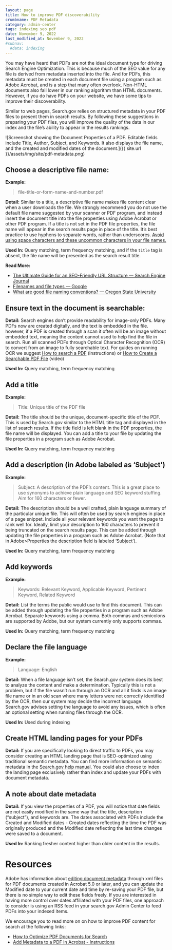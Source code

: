 ```yaml
---
layout: page
title: How to improve PDF discoverability
crumbname: PDF Metadata
category: admin-center
tags: indexing seo pdf
date: November 9, 2022
last_modified_at: November 9, 2022
#subnav:
  #data: indexing
---
```


You may have heard that PDFs are not the ideal document type for driving Search Engine Optimization. This is because much of the SEO value for any file is derived from metadata inserted into the file. And for PDFs, this metadata must be created in each document file using a program such as Adobe Acrobat, and is a step that many often overlook. Non-HTML documents also fall lower in our ranking algorithm than HTML documents. However, if you do have PDFs on your website, we have some tips to improve their discoverability.

Similar to web pages, Search.gov relies on structured metadata in your PDF files to present them in search results. By following these suggestions in preparing your PDF files, you will improve the quality of the data in our index and the file’s ability to appear in the results rankings.

![Screenshot showing the Document Properties of a PDF. Editable fields include Title, Author, Subject, and Keywords. It also displays the file name, and the created and modified dates of the document.]({{ site.url }}/assets/img/site/pdf-metadata.png)

## Choose a descriptive file name: 
**Example:**
> file-title-or-form-name-and-number.pdf

**Detail:** Similar to a title, a descriptive file name makes file content clear when a user downloads the file. We strongly recommend you do not use the default file name suggested by your scanner or PDF program, and instead insert the document title into the file properties using Adobe Acrobat or other PDF program. If a title is not set in the PDF file properties, the file name will appear in the search results page in place of the title. It’s best practice to use hyphens to separate words, rather than underscores. [Avoid using space characters and these uncommon characters in your file names.](https://www.mtu.edu/umc/services/digital/writing/characters-avoid/)

**Used In:** Query matching, term frequency matching, and if the `title` tag is absent, the file name will be presented as the search result title.

**Read More:** 
 * [The Ultimate Guide for an SEO-Friendly URL Structure — Search Engine Journal](https://www.searchenginejournal.com/technical-seo/url-structure/) 
 * [Filenames and file types — Google](https://developers.google.com/style/filenames) 
 * [What are good file naming conventions? — Oregon State University](https://webtech.training.oregonstate.edu/faq/what-are-good-file-naming-conventions)

## Ensure text in the document is searchable: 
**Detail:** Search engines don’t provide readability for image-only PDFs. Many PDFs now are created digitally, and the text is embedded in the file. however, if a PDF is created through a scan it often will be an image without embedded text, meaning the content cannot used to help find the file in search. Run all scanned PDFs through Optical Character Recognition (OCR) to convert from an image to fully searchable text. For guides on running OCR we suggest [How to search a PDF](https://www.adobe.com/acrobat/resources/how-to-search-pdf.html) (instructions) or [How to Create a Searchable PDF File](https://acrobatusers.com/tutorials/how-to-create-a-searchable-pdf-file/) (video)

**Used In:** Query matching, term frequency matching

## Add a title
**Example:**
> Title: Unique title of the PDF file

**Detail:** The title should be the unique, document-specific title of the PDF. This is used by Search.gov similar to the HTML title tag and displayed in the list of search results. If the title field is left blank in the PDF properties, the file name will be displayed. You can add a title to your file by updating the file properties in a program such as Adobe Acrobat.

**Used In:** Query matching, term frequency matching

## Add a description (in Adobe labeled as ‘Subject’)
**Example:**
> Subject: A description of the PDF’s content. This is a great place to use synonyms to achieve plain language and SEO keyword stuffing. Aim for 160 characters or fewer.

**Detail:** The description should be a well crafted, plain language summary of the particular unique file. This will often be used by search engines in place of a page snippet. Include all your relevant keywords you want the page to rank well for. Ideally, limit your description to 160 characters to prevent it being truncated on the search results page. This can be added through updating the file properties in a program such as Adobe Acrobat. (Note that in Adobe>Properties the description field is labeled ‘Subject’).

**Used In:** Query matching, term frequency matching

## Add keywords
**Example:**
> Keywords: Relevant Keyword, Applicable Keyword, Pertinent Keyword, Related Keyword

**Detail:** List the terms the public would use to find this document. This can be added through updating the file properties in a program such as Adobe Acrobat. Separate keywords using a comma. Both commas and semicolons are supported by Adobe, but our system currently only supports commas.

**Used In:** Query matching, term frequency matching

## Declare the file language
**Example:**
> Language: English

**Detail:** When a file language isn’t set, the Search.gov system does its best to analyze the content and make a determination. Typically this is not a problem, but if the file wasn’t run through an OCR and all it finds is an image file name or in an old scan where many letters were not correctly identified by the OCR, then our system may decide the incorrect language. Search.gov advises setting the language to avoid any issues, which is often an optional setting when running files through the OCR.

**Used In:** Used during indexing

## Create HTML landing pages for your PDFs
**Detail:** If you are specifically looking to direct traffic to PDFs, you may consider creating an HTML landing page that is SEO-optimized using traditional semantic metadata. You can find more information on semantic metadata in the [Search.gov help manual]({{site.baseurl}}/indexing/metadata.html). You could also choose to index the landing page exclusively rather than index and update your PDFs with document metadata.

## A note about date metadata
**Detail:** If you view the properties of a PDF, you will notice that date fields are not easily modified in the same way that the title, description (“subject”), and keywords are. The dates associated with PDFs include the Created and Modified dates - Created dates reflecting the time the PDF was originally produced and the Modified date reflecting the last time changes were saved to a document. 

**Used In:** Ranking fresher content higher than older content in the results.

# Resources

Adobe has information about [editing document metadata](https://helpx.adobe.com/acrobat/using/pdf-properties-metadata.html) through xml files for PDF documents created in Acrobat 5.0 or later, and you can update the Modified date to your current date and time by re-saving your PDF file, but there is no simple way to edit these fields freely. If you are interested in having more control over dates affiliated with your PDF files, one approach to consider is using an RSS feed in your search.gov Admin Center to feed PDFs into your indexed items.

We encourage you to read more on on how to improve PDF content for search at the following links:
* [How to Optimize PDF Documents for Search](https://moz.com/ugc/how-to-optimize-pdf-documents-for-search)
* [Add Metadata to a PDF in Acrobat - Instructions](https://www.teachucomp.com/add-metadata-to-a-pdf-in-acrobat-instructions/)
